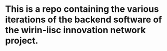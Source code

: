 # This is a repo containing the various iterations of the backend software of the wirin-iisc innovation network project.

